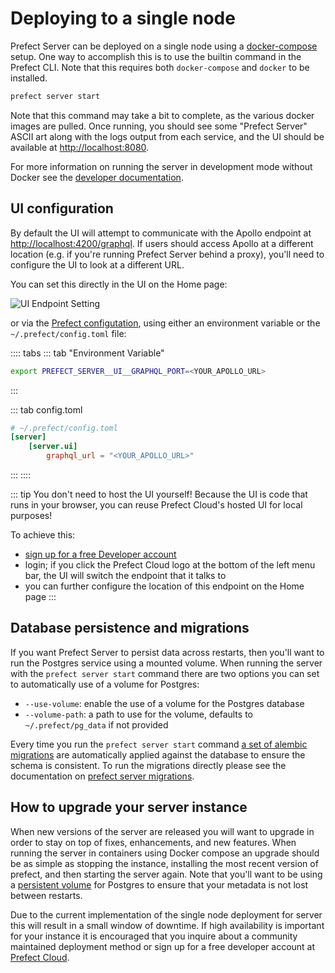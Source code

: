 # Deploying to a single node

Prefect Server can be deployed on a single node using a
[docker-compose](https://docs.docker.com/compose/) setup. One way to accomplish this is to use the
builtin command in the Prefect CLI. Note that this requires both `docker-compose` and `docker` to be installed.

```bash
prefect server start
```

Note that this command may take a bit to complete, as the various docker images are pulled. Once running,
you should see some "Prefect Server" ASCII art along with the logs output from each service, and the UI should be available at
[http://localhost:8080](http://localhost:8080).

For more information on running the server in development mode without Docker see the
[developer documentation](/orchestration/server/development.html).

## UI configuration

By default the UI will attempt to communicate with the Apollo endpoint at
[http://localhost:4200/graphql](http://localhost:4200/graphql). If users should access Apollo at a
different location (e.g. if you're running Prefect Server behind a proxy), you'll need to configure the UI
to look at a different URL.

You can set this directly in the UI on the Home page:

![UI Endpoint Setting](/orchestration/server/server-endpoint.png)

or via the [Prefect configutation](/core/concepts/configuration.html#user-configuration),
using either an environment variable or the `~/.prefect/config.toml` file:

:::: tabs
::: tab "Environment Variable"
```bash
export PREFECT_SERVER__UI__GRAPHQL_PORT=<YOUR_APOLLO_URL>
```
:::

::: tab config.toml
```toml
# ~/.prefect/config.toml
[server]
    [server.ui]
        graphql_url = "<YOUR_APOLLO_URL>"
```
:::
::::

::: tip You don't need to host the UI yourself!
Because the UI is code that runs in your browser, you can reuse Prefect Cloud's hosted UI for local purposes!

To achieve this:
- [sign up for a free Developer account](https://cloud.prefect.io/)
- login; if you click the Prefect Cloud logo at the bottom of the left menu bar, the UI will switch the endpoint that it talks to
- you can further configure the location of this endpoint on the Home page
:::

## Database persistence and migrations

If you want Prefect Server to persist data across restarts, then you'll want to run the Postgres service
using a mounted volume. When running the server with the `prefect server start` command there are two
options you can set to automatically use of a volume for Postgres:

- `--use-volume`: enable the use of a volume for the Postgres database
- `--volume-path`: a path to use for the volume, defaults to `~/.prefect/pg_data` if not provided

Every time you run the `prefect server start` command [a set of alembic migrations](https://github.com/PrefectHQ/server/tree/master/services/postgres/alembic/versions) are automatically
applied against the database to ensure the schema is consistent. To run the migrations directly please
see the documentation on [prefect server migrations](https://github.com/PrefectHQ/server#running-the-system).

## How to upgrade your server instance

When new versions of the server are released you will want to upgrade in order to stay on top of fixes,
enhancements, and new features. When running the server in containers using Docker compose an upgrade
should be as simple as stopping the instance, installing the most recent version of prefect, and then
starting the server again. Note that you'll want to be using a [persistent
volume](/orchestration/server/deploy.html#database-persistence-and-migrations) for Postgres to ensure
that your metadata is not lost between restarts.

Due to the current implementation of the single node deployment for server this will result in a small
window of downtime. If high availability is important for your instance it is encouraged that you inquire
about a community maintained deployment method or sign up for a free developer account at
[Prefect Cloud](https://cloud.prefect.io).
